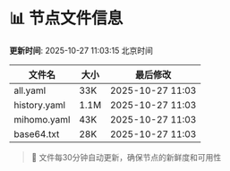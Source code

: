 # 📊 节点文件信息

**更新时间**: 2025-10-27 11:03:15 北京时间

| 文件名 | 大小 | 最后修改 |
|--------|------|----------|
| all.yaml | 33K | 2025-10-27 11:03 |
| history.yaml | 1.1M | 2025-10-27 11:03 |
| mihomo.yaml | 43K | 2025-10-27 11:03 |
| base64.txt | 28K | 2025-10-27 11:03 |

> 🔄 文件每30分钟自动更新，确保节点的新鲜度和可用性
